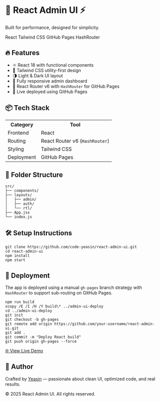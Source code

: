 <body>

  <h1>🚀 React Admin UI ⚡️</h1>
  <p class="center">Built for performance, designed for simplicity.</p>

  <p class="center">
    <span class="tag">React</span>
    <span class="tag">Tailwind CSS</span>
    <span class="tag">GitHub Pages</span>
    <span class="tag">HashRouter</span>
  </p>

  <h2>🔥 Features</h2>
  <ul>
    <li>⚛️ React 18 with functional components</li>
    <li>🎨 Tailwind CSS utility-first design</li>
    <li>🌗 Light & Dark UI layout</li>
    <li>📱 Fully responsive admin dashboard</li>
    <li>🔄 React Router v6 with <code>HashRouter</code> for GitHub Pages</li>
    <li>🚀 Live deployed using GitHub Pages</li>
  </ul>

  <h2>📦 Tech Stack</h2>
  <table>
    <tr><th>Category</th><th>Tool</th></tr>
    <tr><td>Frontend</td><td>React</td></tr>
    <tr><td>Routing</td><td>React Router v6 (<code>HashRouter</code>)</td></tr>
    <tr><td>Styling</td><td>Tailwind CSS</td></tr>
    <tr><td>Deployment</td><td>GitHub Pages</td></tr>
  </table>

  <h2>📁 Folder Structure</h2>
  <pre><code>src/
├── components/
├── layouts/
│   ├── admin/
│   ├── auth/
│   └── rtl/
├── App.jsx
└── index.js
</code></pre>

  <h2>🛠️ Setup Instructions</h2>
  <pre><code>git clone https://github.com/code-yeasin/react-admin-ui.git
cd react-admin-ui
npm install
npm start</code></pre>

  <h2>🚀 Deployment</h2>
  <p>The app is deployed using a manual <code>gh-pages</code> branch strategy with <code>HashRouter</code> to support sub-routing on GitHub Pages.</p>

  <pre><code>npm run build
xcopy /E /I /H /Y build\* ../admin-ui-deploy
cd ../admin-ui-deploy
git init
git checkout -b gh-pages
git remote add origin https://github.com/your-username/react-admin-ui.git
git add .
git commit -m "Deploy React build"
git push origin gh-pages --force</code></pre>

  <p><a href="https://code-yeasin.github.io/react-admin-ui" class="btn" target="_blank">🌐 View Live Demo</a></p>

  <h2>🙌 Author</h2>
  <p>Crafted by <a href="https://github.com/code-yeasin" target="_blank">Yeasin</a> — passionate about clean UI, optimized code, and real results.</p>

  <footer>
    © 2025 React Admin UI. All rights reserved.
  </footer>

</body>
</html>

